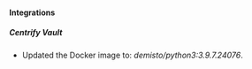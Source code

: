 #### Integrations
##### Centrify Vault
- Updated the Docker image to: *demisto/python3:3.9.7.24076*.
